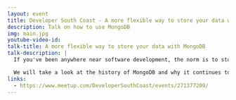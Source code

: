 ```yaml
---
layout: event
title: Developer South Coast - A more flexible way to store your data with MongoDB
description: Talk on how to use MongoDB
img: main.jpg
youtube-video-id:
talk-title: A more flexible way to store your data with MongoDB
talk-description: |
  If you've been anywhere near software development, the norm is to store your data in a relational form, but what if there was a different way

  We will take a look at the history of MongoDB and why it continues to be a trending database year on year. We will then go into the advantages of having a flexible document model and how we can utilize MongoDB for our application storage.
links:
  - https://www.meetup.com/DeveloperSouthCoast/events/271377209/
---
```


